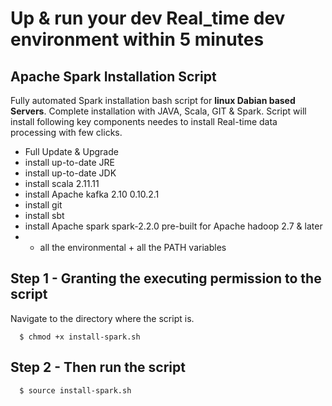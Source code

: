 # Up & run your dev Real_time dev environment within 5 minutes #

## Apache Spark Installation Script ###

Fully automated Spark installation bash script for **linux Dabian based Servers**. Complete installation with JAVA, Scala, GIT &amp; Spark.
Script will install following key components needes to install Real-time data processing with few clicks.
  
  - Full Update & Upgrade
  - install up-to-date JRE
  - install up-to-date JDK
  - install scala 2.11.11
  - install Apache kafka 2.10 0.10.2.1
  - install git 
  - install sbt
  - install Apache spark spark-2.2.0 pre-built for Apache hadoop 2.7 & later
  - + all the environmental + all the PATH variables 

## Step 1 - Granting the executing permission to the script 
Navigate to the directory where the script is.
```    
  $ chmod +x install-spark.sh
```

## Step 2 - Then run the script 
```
  $ source install-spark.sh 
```
